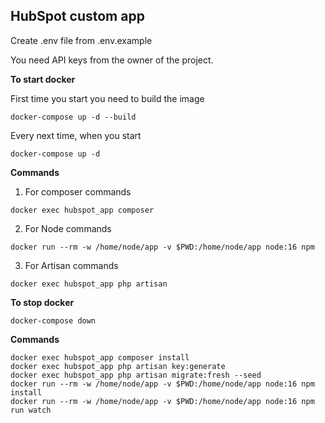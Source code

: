  
## HubSpot custom app

Create .env file from .env.example

You need API keys from the owner of the project.

**To start docker**

First time you start you need to build the image 
```
docker-compose up -d --build
```
Every next time, when you start
```
docker-compose up -d
```

**Commands**
1. For composer commands 
```
docker exec hubspot_app composer
```
2. For Node commands
```
docker run --rm -w /home/node/app -v $PWD:/home/node/app node:16 npm
```

3. For Artisan commands
```
docker exec hubspot_app php artisan
```

**To stop docker**
```
docker-compose down
```

**Commands**
```
docker exec hubspot_app composer install
docker exec hubspot_app php artisan key:generate
docker exec hubspot_app php artisan migrate:fresh --seed
docker run --rm -w /home/node/app -v $PWD:/home/node/app node:16 npm install
docker run --rm -w /home/node/app -v $PWD:/home/node/app node:16 npm run watch
```
